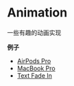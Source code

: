 # Animation

一些有趣的动画实现

**例子**

- [AirPods Pro](https://985563349.github.io/animation/AirPodsPro)
- [MacBook Pro](https://985563349.github.io/animation/MacBookPro)
- [Text Fade In](https://985563349.github.io/animation/TextFadeIn)
